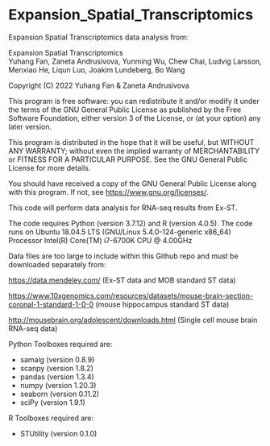 # Expansion_Spatial_Transcriptomics
Expansion Spatial Transcriptomics data analysis from:

Expansion Spatial Transcriptomics\
Yuhang Fan, Zaneta Andrusivova, Yunming Wu, Chew Chai, Ludvig Larsson, Menxiao He, Liqun Luo, Joakim Lundeberg, Bo Wang

Copyright (C) 2022  Yuhang Fan & Zaneta Andrusivova

This program is free software: you can redistribute it and/or modify
it under the terms of the GNU General Public License as published by
the Free Software Foundation, either version 3 of the License, or
(at your option) any later version.

This program is distributed in the hope that it will be useful,
but WITHOUT ANY WARRANTY; without even the implied warranty of
MERCHANTABILITY or FITNESS FOR A PARTICULAR PURPOSE.  See the
GNU General Public License for more details.

You should have received a copy of the GNU General Public License
along with this program.  If not, see <https://www.gnu.org/licenses/>.

This code will perform data analysis for RNA-seq results from Ex-ST.

The code requires Python (version 3.7.12) and R (version 4.0.5).
The code runs on Ubuntu 18.04.5 LTS (GNU/Linux 5.4.0-124-generic x86_64)
Processor Intel(R) Core(TM) i7-6700K CPU @ 4.00GHz
 
Data files are too large to include within this Github repo and must be
downloaded separately from:

https://data.mendeley.com/ (Ex-ST data and MOB standard ST data)

https://www.10xgenomics.com/resources/datasets/mouse-brain-section-coronal-1-standard-1-0-0 (mouse hippocampus standard ST data)

http://mousebrain.org/adolescent/downloads.html (Single cell mouse brain RNA-seq data)


Python Toolboxes required are:
- samalg (version 0.8.9)
- scanpy (version 1.8.2)
- pandas (version 1.3.4)
- numpy (version 1.20.3)
- seaborn (version 0.11.2)
- sciPy (version 1.9.1)

R Toolboxes required are:
- STUtility (version 0.1.0)
